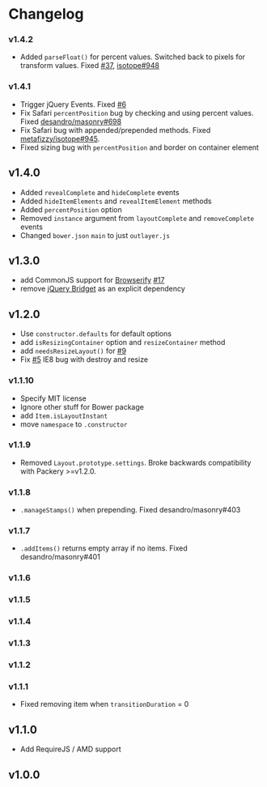 # Changelog

### v1.4.2

+ Added `parseFloat()` for percent values. Switched back to pixels for transform values. Fixed [#37](https://github.com/metafizzy/outlayer/issues/37), [isotope#948](https://github.com/metafizzy/isotope/issues/948)

### v1.4.1

+ Trigger jQuery Events. Fixed [#6](https://github.com/metafizzy/outlayer/issues/6)
+ Fix Safari `percentPosition` bug by checking and using percent values. Fixed [desandro/masonry#698](https://github.com/desandro/masonry/issues/698)
+ Fix Safari bug with appended/prepended methods. Fixed [metafizzy/isotope#945](https://github.com/metafizzy/isotope/issues/945).
+ Fixed sizing bug with `percentPosition` and border on container element

## v1.4.0

+ Added `revealComplete` and `hideComplete` events
+ Added `hideItemElements` and `revealItemElement` methods
+ Added `percentPosition` option
+ Removed `instance` argument from `layoutComplete` and `removeComplete` events
+ Changed `bower.json` `main` to just `outlayer.js`

## v1.3.0

+ add CommonJS support for [Browserify](http://browserify.org) [#17](https://github.com/metafizzy/outlayer/issues/17)
+ remove [jQuery Bridget](https://github.com/desandro/jquery-bridget) as an explicit dependency

## v1.2.0

+ Use `constructor.defaults` for default options
+ add `isResizingContainer` option and `resizeContainer` method
+ add `needsResizeLayout()` for [#9](https://github.com/metafizzy/outlayer/issues/9)
+ Fix [#5](https://github.com/metafizzy/outlayer/pull/5) IE8 bug with destroy and resize

### v1.1.10

+ Specify MIT license
+ Ignore other stuff for Bower package
+ add `Item.isLayoutInstant`
+ move `namespace` to `.constructor`

### v1.1.9

+ Removed `Layout.prototype.settings`. Broke backwards compatibility with Packery >=v1.2.0.

### v1.1.8

+ `.manageStamps()` when prepending. Fixed desandro/masonry#403

### v1.1.7

+ `.addItems()` returns empty array if no items. Fixed desandro/masonry#401

### v1.1.6

### v1.1.5

### v1.1.4

### v1.1.3

### v1.1.2

### v1.1.1

+ Fixed removing item when `transitionDuration` = 0

## v1.1.0

+ Add RequireJS / AMD support

## v1.0.0
